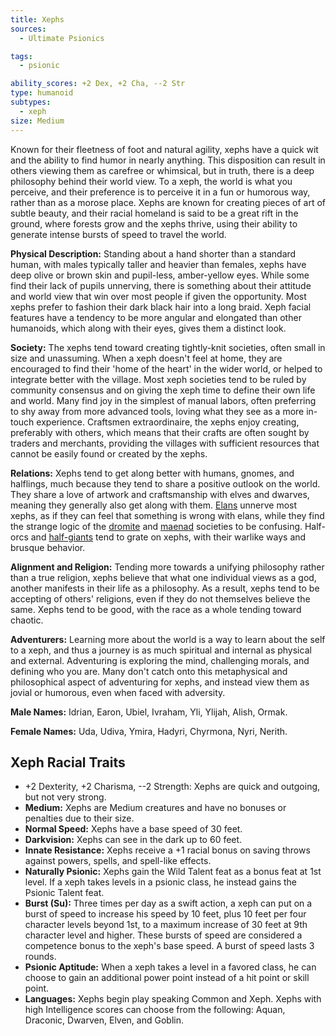 ```yaml
---
title: Xephs
sources:
  - Ultimate Psionics

tags:
  - psionic

ability_scores: +2 Dex, +2 Cha, --2 Str
type: humanoid
subtypes:
  - xeph
size: Medium
---
```


Known for their fleetness of foot and natural agility, xephs have a quick wit and the ability to find humor in nearly anything. This disposition can result in others viewing them as carefree or whimsical, but in truth, there is a deep philosophy behind their world view. To a xeph, the world is what you perceive, and their preference is to perceive it in a fun or humorous way, rather than as a morose place. Xephs are known for creating pieces of art of subtle beauty, and their racial homeland is said to be a great rift in the ground, where forests grow and the xephs thrive, using their ability to generate intense bursts of speed to travel the world.

**Physical Description:** Standing about a hand shorter than a standard human, with males typically taller and heavier than females, xephs have deep olive or brown skin and pupil-less, amber-yellow eyes. While some find their lack of pupils unnerving, there is something about their attitude and world view that win over most people if given the opportunity. Most xephs prefer to fashion their dark black hair into a long braid. Xeph facial features have a tendency to be more angular and elongated than other humanoids, which along with their eyes, gives them a distinct look.

**Society:** The xephs tend toward creating tightly-knit societies, often small in size and unassuming. When a xeph doesn't feel at home, they are encouraged to find their 'home of the heart' in the wider world, or helped to integrate better with the village. Most xeph societies tend to be ruled by community consensus and on giving the xeph time to define their own life and world. Many find joy in the simplest of manual labors, often preferring to shy away from more advanced tools, loving what they see as a more in-touch experience. Craftsmen extraordinaire, the xephs enjoy creating, preferably with others, which means that their crafts are often sought by traders and merchants, providing the villages with sufficient resources that cannot be easily found or created by the xephs.

**Relations:** Xephs tend to get along better with humans, gnomes, and halflings, much because they tend to share a positive outlook on the world. They share a love of artwork and craftsmanship with elves and dwarves, meaning they generally also get along with them. [Elans](/races/elans/) unnerve most xephs, as if they can feel that something is wrong with elans, while they find the strange logic of the [dromite](/races/dromites/) and [maenad](/races/maenads/) societies to be confusing. Half-orcs and [half-giants](/races/half-giants/) tend to grate on xephs, with their warlike ways and brusque behavior.

**Alignment and Religion:** Tending more towards a unifying philosophy rather than a true religion, xephs believe that what one individual views as a god, another manifests in their life as a philosophy. As a result, xephs tend to be accepting of others' religions, even if they do not themselves believe the same. Xephs tend to be good, with the race as a whole tending toward chaotic.

**Adventurers:** Learning more about the world is a way to learn about the self to a xeph, and thus a journey is as much spiritual and internal as physical and external. Adventuring is exploring the mind, challenging morals, and defining who you are. Many don't catch onto this metaphysical and philosophical aspect of adventuring for xephs, and instead view them as jovial or humorous, even when faced with adversity.

**Male Names:** Idrian, Earon, Ubiel, Ivraham, Yli, Ylijah, Alish, Ormak.

**Female Names:** Uda, Udiva, Ymira, Hadyri, Chyrmona, Nyri, Nerith.

## Xeph Racial Traits

- +2 Dexterity, +2 Charisma, --2 Strength: Xephs are quick and outgoing, but not very strong.
- **Medium:** Xephs are Medium creatures and have no bonuses or penalties due to their size.
- **Normal Speed:** Xephs have a base speed of 30 feet.
- **Darkvision:** Xephs can see in the dark up to 60 feet.
- **Innate Resistance:** Xephs receive a +1 racial bonus on saving throws against powers, spells, and spell-like effects.
- **Naturally Psionic:** Xephs gain the Wild Talent feat as a bonus feat at 1st level. If a xeph takes levels in a psionic class, he instead gains the Psionic Talent feat.
- **Burst (Su):** Three times per day as a swift action, a xeph can put on a burst of speed to increase his speed by 10 feet, plus 10 feet per four character levels beyond 1st, to a maximum increase of 30 feet at 9th character level and higher. These bursts of speed are considered a competence bonus to the xeph's base speed. A burst of speed lasts 3 rounds.
- **Psionic Aptitude:** When a xeph takes a level in a favored class, he can choose to gain an additional power point instead of a hit point or skill point.
- **Languages:** Xephs begin play speaking Common and Xeph. Xephs with high Intelligence scores can choose from the following: Aquan, Draconic, Dwarven, Elven, and Goblin.
